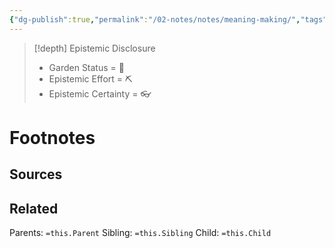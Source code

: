 ```yaml
---
{"dg-publish":true,"permalink":"/02-notes/notes/meaning-making/","tags":["Note"],"created":"2024-07-04T11:06:25.052-03:00","updated":"2024-07-04T11:06:57.706-03:00"}
---
```


>[!depth] Epistemic Disclosure
>- Garden Status =  🌱
>- Epistemic Effort =  ⛏️
>- Epistemic Certainty =  👓





# Footnotes

## Sources

## Related
Parents: `=this.Parent`
Sibling: `=this.Sibling`
Child: `=this.Child`